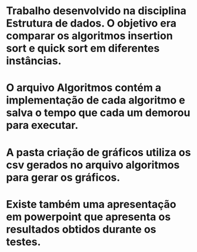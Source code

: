 # Trabalho desenvolvido na disciplina Estrutura de dados. O objetivo era comparar os algoritmos insertion sort e quick sort em diferentes instâncias.
# O arquivo Algoritmos contém a implementação de cada algoritmo e salva o tempo que cada um demorou para executar.
# A pasta criação de gráficos utiliza os csv gerados no arquivo algoritmos para gerar os gráficos.
# Existe também uma apresentação em powerpoint que apresenta os resultados obtidos durante os testes.
 
